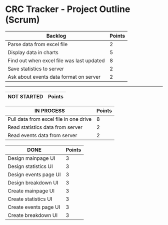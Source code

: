 # CRC Tracker - Project Outline (Scrum)

Backlog | Points
------- | -------
Parse data from excel file | 2
Display data in charts | 5
Find out when excel file was last updated | 8
Save statistics to server | 2
Ask about events data format on server | 2


-------------------------------------

NOT STARTED | Points
----------- | -------


IN PROGESS | Points
---------- | -------
Pull data from excel file in one drive | 8
Read statistics data from server | 2
Read events data from server | 2

DONE | Points
---- | -----
Design mainpage UI | 3
Design statistics UI | 3
Design events page UI | 3
Design breakdown UI | 3
Create mainpage UI | 3
Create statistics UI | 3
Create events page UI | 3
Create breakdown UI | 3
